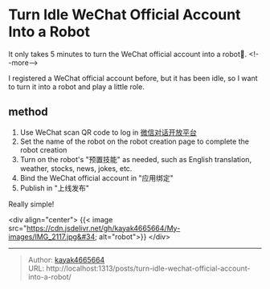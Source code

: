 # Turn Idle WeChat Official Account Into a Robot

It only takes 5 minutes to turn the WeChat official account into a robot🤖.
&lt;!--more--&gt;

I registered a WeChat official account before, but it has been idle, so I want to turn it into a robot and play a little role.

## method
1. Use WeChat scan QR code to log in [微信对话开放平台](http://chatbot.weixin.qq.com/)
2. Set the name of the robot on the robot creation page to complete the robot creation
3. Turn on the robot&#39;s &#34;预置技能&#34; as needed, such as English translation, weather, stocks, news, jokes, etc.
4. Bind the WeChat official account in &#34;应用绑定&#34;
5. Publish in &#34;上线发布&#34;

Really simple!

&lt;div align=&#34;center&#34;&gt;
{{&lt; image src=&#34;https://cdn.jsdelivr.net/gh/kayak4665664/My-images/IMG_2117.jpg&#34; alt=&#34;robot&#34;&gt;}}
&lt;/div&gt;

---

> Author: [kayak4665664](https://github.com/kayak4665664)  
> URL: http://localhost:1313/posts/turn-idle-wechat-official-account-into-a-robot/  

